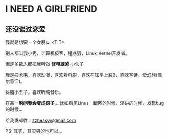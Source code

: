 # I NEED A GIRLFRIEND

## 还没谈过恋爱

我就是想要一个女朋友 <T_T>

别人都叫我小秀，计算机极客，程序猿，Linux Kernel开发者。

但是多数人都把我叫做 **修电脑的** 小伙子


我是技术宅，喜欢动漫，喜欢看电影，喜欢在知乎上装B，喜欢写诗，爱幻想(偶尔意淫)。

抖腿小王子，喜欢听纯音乐。

在某一**瞬间我会变成疯子**....比如看见Linus，断网的时候，演讲的时候，发现bug的时候....


给我发邮件：zzheasy@gmail.com

PS: 其实，其实男的也可以...
